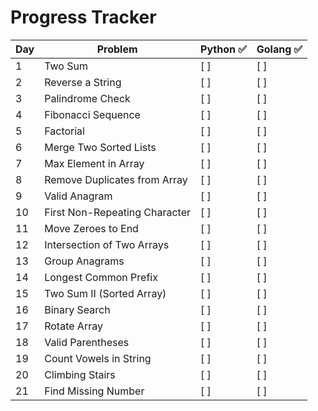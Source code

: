 # Progress Tracker

| Day | Problem                       | Python ✅ | Golang ✅ |
|-----|-------------------------------|-----------|-----------|
| 1   | Two Sum                       | [ ]       | [ ]       |
| 2   | Reverse a String              | [ ]       | [ ]       |
| 3   | Palindrome Check              | [ ]       | [ ]       |
| 4   | Fibonacci Sequence            | [ ]       | [ ]       |
| 5   | Factorial                     | [ ]       | [ ]       |
| 6   | Merge Two Sorted Lists        | [ ]       | [ ]       |
| 7   | Max Element in Array          | [ ]       | [ ]       |
| 8   | Remove Duplicates from Array  | [ ]       | [ ]       |
| 9   | Valid Anagram                 | [ ]       | [ ]       |
| 10  | First Non-Repeating Character | [ ]       | [ ]       |
| 11  | Move Zeroes to End            | [ ]       | [ ]       |
| 12  | Intersection of Two Arrays    | [ ]       | [ ]       |
| 13  | Group Anagrams                | [ ]       | [ ]       |
| 14  | Longest Common Prefix         | [ ]       | [ ]       |
| 15  | Two Sum II (Sorted Array)     | [ ]       | [ ]       |
| 16  | Binary Search                 | [ ]       | [ ]       |
| 17  | Rotate Array                  | [ ]       | [ ]       |
| 18  | Valid Parentheses             | [ ]       | [ ]       |
| 19  | Count Vowels in String        | [ ]       | [ ]       |
| 20  | Climbing Stairs               | [ ]       | [ ]       |
| 21  | Find Missing Number           | [ ]       | [ ]       |
